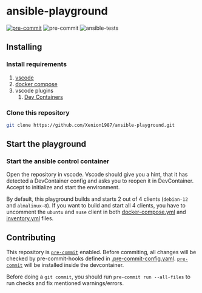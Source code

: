 # ansible-playground

[![pre-commit](https://img.shields.io/badge/pre--commit-enabled-brightgreen?logo=pre-commit)](https://github.com/pre-commit/pre-commit) ![pre-commit](https://github.com/Xenion1987/ansible-playground/actions/workflows/pre-commit.yml/badge.svg) ![ansible-tests](https://github.com/Xenion1987/ansible-playground/actions/workflows/ansible-tests.yml/badge.svg)

## Installing

### Install requirements

1. [vscode](https://code.visualstudio.com/Download)
1. [docker compose](https://docs.docker.com/compose/install/)
1. vscode plugins
   1. [Dev Containers](https://marketplace.visualstudio.com/items?itemName=ms-vscode-remote.remote-containers)

### Clone this repository

```sh
git clone https://github.com/Xenion1987/ansible-playground.git
```

## Start the playground

### Start the ansible control container

Open the repository in vscode. Vscode should give you a hint, that it has detected a DevContainer config and asks you to reopen it in DevContainer. Accept to initialize and start the environment.

By default, this playground builds and starts 2 out of 4 clients (`debian-12` and `almalinux-8`). If you want to build and start all 4 clients, you have to uncomment the `ubuntu` and `suse` client in both [docker-compose.yml](.devcontainer/docker-compose.yml) and [inventory.yml](inventory/inventory.yml) files.

## Contributing

This repository is [`pre-commit`](https://pre-commit.com/) enabled. Before commiting, all changes will be checked by pre-commit-hooks defined in [.pre-commit-config.yaml](./.pre-commit-config.yaml). [`pre-commit`](https://pre-commit.com/) will be installed inside the devcontainer.

Before doing a `git commit`, you should run `pre-commit run --all-files` to run checks and fix mentioned warnings/errors.
